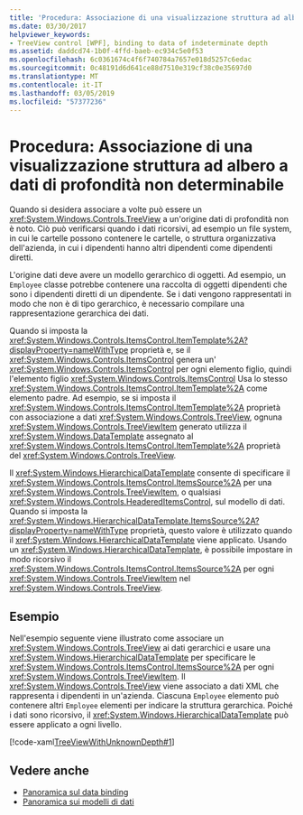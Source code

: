 ```yaml
---
title: 'Procedura: Associazione di una visualizzazione struttura ad albero a dati di profondità non determinabile'
ms.date: 03/30/2017
helpviewer_keywords:
- TreeView control [WPF], binding to data of indeterminate depth
ms.assetid: daddcd74-1b0f-4ffd-baeb-ec934c5e0f53
ms.openlocfilehash: 6c0361674c4f6f740784a7657e018d5257c6edac
ms.sourcegitcommit: 0c48191d6d641ce88d7510e319cf38c0e35697d0
ms.translationtype: MT
ms.contentlocale: it-IT
ms.lasthandoff: 03/05/2019
ms.locfileid: "57377236"
---
```

# <a name="how-to-bind-a-treeview-to-data-that-has-an-indeterminable-depth"></a>Procedura: Associazione di una visualizzazione struttura ad albero a dati di profondità non determinabile
Quando si desidera associare a volte può essere un <xref:System.Windows.Controls.TreeView> a un'origine dati di profondità non è noto.  Ciò può verificarsi quando i dati ricorsivi, ad esempio un file system, in cui le cartelle possono contenere le cartelle, o struttura organizzativa dell'azienda, in cui i dipendenti hanno altri dipendenti come dipendenti diretti.  
  
 L'origine dati deve avere un modello gerarchico di oggetti. Ad esempio, un `Employee` classe potrebbe contenere una raccolta di oggetti dipendenti che sono i dipendenti diretti di un dipendente. Se i dati vengono rappresentati in modo che non è di tipo gerarchico, è necessario compilare una rappresentazione gerarchica dei dati.  
  
 Quando si imposta la <xref:System.Windows.Controls.ItemsControl.ItemTemplate%2A?displayProperty=nameWithType> proprietà e, se il <xref:System.Windows.Controls.ItemsControl> genera un' <xref:System.Windows.Controls.ItemsControl> per ogni elemento figlio, quindi l'elemento figlio <xref:System.Windows.Controls.ItemsControl> Usa lo stesso <xref:System.Windows.Controls.ItemsControl.ItemTemplate%2A> come elemento padre. Ad esempio, se si imposta il <xref:System.Windows.Controls.ItemsControl.ItemTemplate%2A> proprietà con associazione a dati <xref:System.Windows.Controls.TreeView>, ognuna <xref:System.Windows.Controls.TreeViewItem> generato utilizza il <xref:System.Windows.DataTemplate> assegnato al <xref:System.Windows.Controls.ItemsControl.ItemTemplate%2A> proprietà del <xref:System.Windows.Controls.TreeView>.  
  
 Il <xref:System.Windows.HierarchicalDataTemplate> consente di specificare il <xref:System.Windows.Controls.ItemsControl.ItemsSource%2A> per una <xref:System.Windows.Controls.TreeViewItem>, o qualsiasi <xref:System.Windows.Controls.HeaderedItemsControl>, sul modello di dati. Quando si imposta la <xref:System.Windows.HierarchicalDataTemplate.ItemsSource%2A?displayProperty=nameWithType> proprietà, questo valore è utilizzato quando il <xref:System.Windows.HierarchicalDataTemplate> viene applicato. Usando un <xref:System.Windows.HierarchicalDataTemplate>, è possibile impostare in modo ricorsivo il <xref:System.Windows.Controls.ItemsControl.ItemsSource%2A> per ogni <xref:System.Windows.Controls.TreeViewItem> nel <xref:System.Windows.Controls.TreeView>.  
  
## <a name="example"></a>Esempio  
 Nell'esempio seguente viene illustrato come associare un <xref:System.Windows.Controls.TreeView> ai dati gerarchici e usare una <xref:System.Windows.HierarchicalDataTemplate> per specificare le <xref:System.Windows.Controls.ItemsControl.ItemsSource%2A> per ogni <xref:System.Windows.Controls.TreeViewItem>.  Il <xref:System.Windows.Controls.TreeView> viene associato a dati XML che rappresenta i dipendenti in un'azienda.  Ciascuna `Employee` elemento può contenere altri `Employee` elementi per indicare la struttura gerarchica. Poiché i dati sono ricorsivo, il <xref:System.Windows.HierarchicalDataTemplate> può essere applicato a ogni livello.  
  
 [!code-xaml[TreeViewWithUnknownDepth#1](~/samples/snippets/csharp/VS_Snippets_Wpf/TreeViewWithUnknownDepth/CS/Window1.xaml#1)]  
  
## <a name="see-also"></a>Vedere anche
- [Panoramica sul data binding](../data/data-binding-overview.md)
- [Panoramica sui modelli di dati](../data/data-templating-overview.md)
